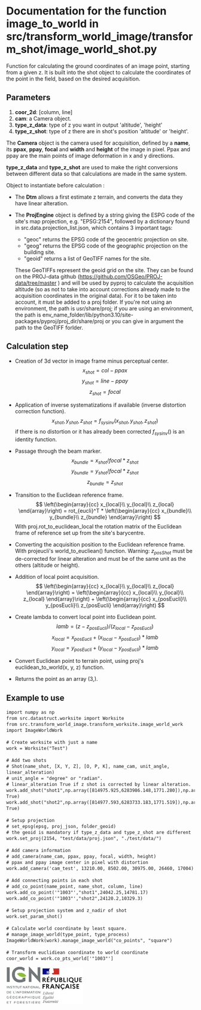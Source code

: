 # Documentation for the function image_to_world in src/transform_world_image/transform_shot/image_world_shot.py

Function for calculating the ground coordinates of an image point, starting from a given z.
It is built into the shot object to calculate the coordinates of the point in the field, based on the desired acquisition.

## Parameters

1. **coor_2d**: [column, line]
2. **cam**: a Camera object.
3. **type_z_data**: type of z you want in output 'altitude', 'height' 
4. **type_z_shot**: type of z there are in shot's position 'altitude' or 'height'. 

The **Camera** object is the camera used for acquisition, defined by a **name**, its **ppax**, **ppay**, **focal** and **width** and **height** of the image in pixel. Ppax and ppay are the main points of image deformation in x and y directions.

**type_z_data** and **type_z_shot** are used to make the right conversions between different data so that calculations are made in the same system.

Object to instantiate before calculation :

* The **Dtm** allows a first estimate z terrain, and converts the data they have linear alteration.

* The **ProjEngine** object is defined by a string giving the ESPG code of the site's map projection, e.g. "EPSG:2154", followed by a dictionary found in src.data.projection_list.json, which contains 3 important tags:
  * "geoc" returns the EPSG code of the geocentric projection on site.
  * "geog" returns the EPSG code of the geographic projection on the building site.
  * "geoid" returns a list of GeoTIFF names for the site.

  These GeoTIFFs represent the geoid grid on the site. They can be found on the PROJ-data github (https://github.com/OSGeo/PROJ-data/tree/master ) and will be used by pyproj to calculate the acquisition altitude (so as not to take into account corrections already made to the acquisition coordinates in the original data). For it to be taken into account, it must be added to a proj folder. If you're not using an environment, the path is usr/share/proj; if you are using an environment, the path is env_name_folder/lib/python3.10/site-packages/pyproj/proj_dir/share/proj or you can give in argument the path to the GeoTIFF forlder.


## Calculation step

* Creation of 3d vector in image frame minus perceptual center.
$$
x_{shot} = col - ppax
$$
$$
y_{shot} = line - ppay
$$
$$
z_{shot} = focal
$$

* Application of inverse systematizations if available (inverse distortion correction function).
$$
x_{shot}, y_{shot}, z_{shot} = f_{sys inv}(x_{shot}, y_{shot}, z_{shot})
$$
if there is no distortion or it has already been corrected $f_{sys inv}()$ is an identity function.

* Passage through the beam marker.
$$
x_{bundle} = x_{shot} / focal * z_{shot}
$$
$$
y_{bundle} = y_{shot} / focal * z_{shot}
$$
$$
z_{bundle} = z_{shot}
$$

* Transition to the Euclidean reference frame.
$$
\left(\begin{array}{cc} 
x_{local}\\
y_{local}\\
z_{local}
\end{array}\right) = rot_{eucli}^T * 
\left(\begin{array}{cc} 
x_{bundle}\\
y_{bundle}\\
z_{bundle}
\end{array}\right)
$$
With proj.rot_to_euclidean_local the rotation matrix of the Euclidean frame of reference set up from the site's barycentre.

* Converting the acquisition position to the Euclidean reference frame. With projeucli's world_to_eucliean() function. Warning: $z_{posShot}$ must be de-corrected for linear alteration and must be of the same unit as the others (altitude or height).

* Addition of local point acquisition.
$$
\left(\begin{array}{cc} 
x_{local}\\
y_{local}\\
z_{local}
\end{array}\right) = 
\left(\begin{array}{cc} 
x_{local}\\
y_{local}\\
z_{local}
\end{array}\right) + 
\left(\begin{array}{cc} 
x_{posEucli}\\
y_{posEucli}\\
z_{posEucli}
\end{array}\right)
$$


* Create lambda to convert local point into Euclidean point.
$$
lamb = (z - z_{posEucli})/(z_{local} - z_{posEucli})
$$
$$
x_{local} = x_{posEucli} + (x_{local} - x_{posEucli}) * lamb
$$
$$
y_{local} = y_{posEucli} + (y_{local} - y_{posEucli}) * lamb
$$

* Convert Euclidean point to terrain point, using proj's euclidean_to_world(x, y, z) function.

* Returns the point as an array (3,).

## Example to use

```
import numpy as np
from src.datastruct.worksite import Worksite
from src.transform_world_image.transform_worksite.image_world_work import ImageWorldWork

# Create worksite with just a name
work = Worksite("Test")

# Add two shots
# Shot(name_shot, [X, Y, Z], [O, P, K], name_cam, unit_angle, linear_alteration)
# unit_angle = "degree" or "radian".
# linear_alteration True if z shot is corrected by linear alteration.
work.add_shot("shot1",np.array([814975.925,6283986.148,1771.280]),np.array([-0.245070686036,-0.069409621323,0.836320989726]),"cam_test","degree", True)
work.add_shot("shot2",np.array([814977.593,6283733.183,1771.519]),np.array([-0.190175545509,-0.023695590794,0.565111690487]),"cam_test","degree", True)

# Setup projection
# set_epsg(epsg, proj_json, folder_geoid)
# the geoid is mandatory if type_z_data and type_z_shot are different
work.set_proj(2154, "test/data/proj.json", "./test/data/")

# Add camera information
# add_camera(name_cam, ppax, ppay, focal, width, height)
# ppax and ppay image center in pixel with distortion
work.add_camera('cam_test', 13210.00, 8502.00, 30975.00, 26460, 17004)

# Add connecting points in each shot
# add_co_point(name_point, name_shot, column, line)
work.add_co_point('"1003"',"shot1",24042.25,14781.17)
work.add_co_point('"1003"',"shot2",24120.2,10329.3)

# Setup projection system and z_nadir of shot
work.set_param_shot()

# Calculate world coordinate by least square.
# manage_image_world(type_point, type_process)
ImageWorldWork(work).manage_image_world("co_points", "square")

# Transform euclidiean coordinate to world coordinate 
coor_world = work.co_pts_world['"1003"']
```

![logo ign](../logo/logo_ign.png) ![logo fr](../logo/Republique_Francaise_Logo.png)